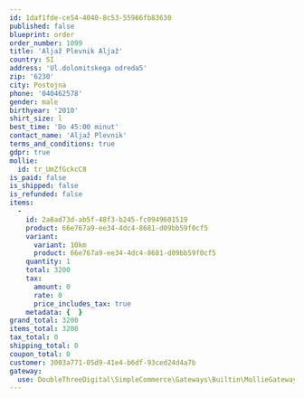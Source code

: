 ```yaml
---
id: 1daf1fde-ce54-4040-8c53-55966fb83630
published: false
blueprint: order
order_number: 1099
title: 'Aljaž Plevnik Aljaž'
country: SI
address: 'Ul.dolomitskega odreda5'
zip: '6230'
city: Postojna
phone: '040462578'
gender: male
birthyear: '2010'
shirt_size: l
best_time: 'Do 45:00 minut'
contact_name: 'Aljaž Plevnik'
terms_and_conditions: true
gdpr: true
mollie:
  id: tr_UmZfGckcC8
is_paid: false
is_shipped: false
is_refunded: false
items:
  -
    id: 2a8ad73d-ab5f-48f3-b245-fc0949601519
    product: 66e767a9-ee34-4dc4-8681-d09bb59f0cf5
    variant:
      variant: 10km
      product: 66e767a9-ee34-4dc4-8681-d09bb59f0cf5
    quantity: 1
    total: 3200
    tax:
      amount: 0
      rate: 0
      price_includes_tax: true
    metadata: {  }
grand_total: 3200
items_total: 3200
tax_total: 0
shipping_total: 0
coupon_total: 0
customer: 3003a771-05d9-41e4-b6df-93ced24d4a7b
gateway:
  use: DoubleThreeDigital\SimpleCommerce\Gateways\Builtin\MollieGateway
---
```

